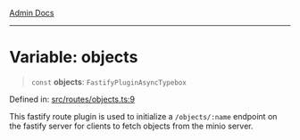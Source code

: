 [Admin Docs](/)

***

# Variable: objects

> `const` **objects**: `FastifyPluginAsyncTypebox`

Defined in: [src/routes/objects.ts:9](https://github.com/Sourya07/talawa-api/blob/2dc82649c98e5346c00cdf926fe1d0bc13ec1544/src/routes/objects.ts#L9)

This fastify route plugin is used to initialize a `/objects/:name` endpoint on the fastify server for clients to fetch objects from the minio server.
